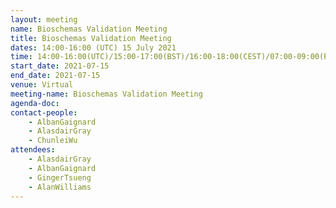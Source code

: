 ```yaml
---
layout: meeting
name: Bioschemas Validation Meeting
title: Bioschemas Validation Meeting
dates: 14:00-16:00 (UTC) 15 July 2021
time: 14:00-16:00(UTC)/15:00-17:00(BST)/16:00-18:00(CEST)/07:00-09:00(PDT)
start_date: 2021-07-15
end_date: 2021-07-15
venue: Virtual
meeting-name: Bioschemas Validation Meeting
agenda-doc:
contact-people:
    - AlbanGaignard
    - AlasdairGray
    - ChunleiWu
attendees:
    - AlasdairGray
    - AlbanGaignard
    - GingerTsueng
    - AlanWilliams
---
```

